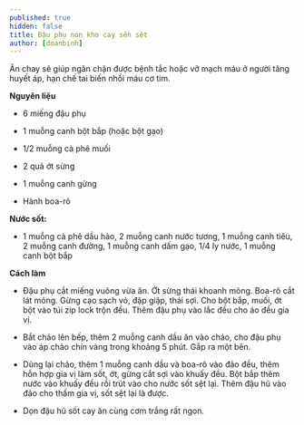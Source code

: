 ```yaml
---
published: true
hidden: false
title: Đậu phụ non kho cay sền sệt
author: [doanbinh] 
---
```

Ăn chay sẽ giúp ngăn chặn được bệnh tắc hoặc vỡ mạch máu ở người tăng huyết áp, hạn chế tai biến nhồi máu cơ tim.

**Nguyên liệu**

+ 6 miếng đậu phụ

+ 1 muỗng canh bột bắp (hoặc bột gạo)

+ 1/2 muỗng cà phê muối

+ 2 quả ớt sừng

+ 1 muỗng canh gừng

+ Hành boa-rô

**Nước sốt:**

+ 1 muỗng cà phê dầu hào, 2 muỗng canh nước tương, 1 muỗng canh tiêu, 2 muỗng canh đường, 1 muỗng canh dấm gạo, 1/4 ly nước, 1 muỗng canh bột bắp

**Cách làm**

+ Đậu phụ cắt miếng vuông vừa ăn. Ớt sừng thái khoanh mỏng. Boa-rô cắt lát mỏng. Gừng cạo sạch vỏ, đập giập, thái sợi. Cho bột bắp, muối, ớt bột vào túi zip lock trộn đều. Thêm đậu phụ vào lắc đều cho áo đều gia vị.

+ Bắt chảo lên bếp, thêm 2 muỗng canh dầu ăn vào chảo, cho đậu phụ vào áp chảo chín vàng trong khoảng 5 phút. Gắp ra một bên.

+ Dùng lại chảo, thêm 1 muỗng canh dầu và boa-rô vào đảo đều, thêm hỗn hợp gia vị làm sốt, ớt, gừng cắt sợi vào khuấy đều. Bột bắp thêm nước vào khuấy đều rồi trút vào cho nước sốt sệt lại. Thêm đậu hũ vào đảo cho thấm gia vị, sốt sệt lại là được.

+ Dọn đậu hũ sốt cay ăn cùng cơm trắng rất ngon.
